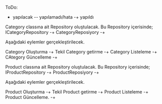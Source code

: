 ﻿ToDo: 
-  yapılacak
-- yapılamadı/hata
-+ yapıldı

Category classına ait Repository oluştulacak. Bu Repository içerisinde;
ICategoryRepository -+
CategoryReposiyory -+

Aşağıdaki eylemler gerçekleştirilecek.

Category Oluşturma -+
Tekil Category getirme -+
Category Listeleme -+
CAtegory Güncelleme -+

Product classına ait Repository oluştulacak. Bu Repository içerisinde;
IProductRepository -+
ProductReposiyory -+

Aşağıdaki eylemler gerçekleştirilecek.

Product Oluşturma -+
Tekil Product getirme -+
Product Listeleme -+
Product Güncelleme. -+